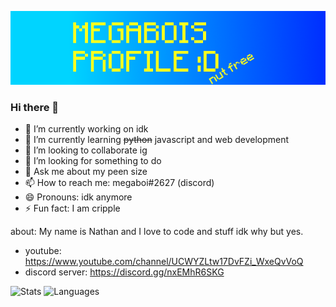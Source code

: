 [![Banner](https://github.com/megaboi2005/megaboi2005/blob/main/githubbanner.png?raw=true)](https://github.com/megaboi2005/megaboi2005)
### Hi there 👋
- 🔭 I’m currently working on idk
- 🌱 I’m currently learning ~~python~~ javascript and web development 
- 👯 I’m looking to collaborate ig
- 🤔 I’m looking for something to do
- 💬 Ask me about my peen size
- 📫 How to reach me: megaboi#2627 (discord)
- 😄 Pronouns: idk anymore
- ⚡ Fun fact: I am cripple

about:
My name is Nathan and I love to code and stuff idk why but yes. 
- youtube: https://www.youtube.com/channel/UCWYZLtw17DvFZi_WxeQvVoQ
- discord server: https://discord.gg/nxEMhR6SKG

![Stats](https://github-readme-stats.vercel.app/api?username=megaboi2005&show_icons=true&theme=dark)
![Languages](https://github-readme-stats.vercel.app/api/top-langs/?username=megaboi2005&layout=compact&theme=dark)


